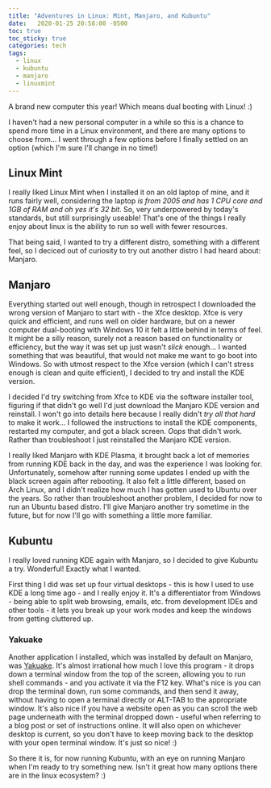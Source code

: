 ```yaml
---
title: "Adventures in Linux: Mint, Manjaro, and Kubuntu"
date:   2020-01-25 20:58:00 -0500
toc: true
toc_sticky: true
categories: tech
tags:
  - linux
  - kubuntu
  - manjaro
  - linuxmint
---
```


A brand new computer this year!  Which means dual booting with Linux! :)

I haven't had a new personal computer in a while so this is a chance to spend more time in a Linux environment, and there are many options to choose from... I went through a few options before I finally settled on an option (which I'm sure I'll change in no time!)

## Linux Mint

I really liked Linux Mint when I installed it on an old laptop of mine, and it runs fairly well, considering the laptop *is from 2005 and has 1 CPU core and 1GB of RAM and oh yes it's 32 bit*.  So, very underpowered by today's standards, but still surprisingly useable!  That's one of the things I really enjoy about linux is the ability to run so well with fewer resources.

That being said, I wanted to try a different distro, something with a different feel, so I deciced out of curiosity to try out another distro I had heard about: Manjaro.

## Manjaro 

Everything started out well enough, though in retrospect I downloaded the wrong version of Manjaro to start with - the Xfce desktop.  Xfce is very quick and efficient, and runs well on older hardware, but on a newer computer dual-booting with Windows 10 it felt a little behind in terms of feel.  It might be a silly reason, surely not a reason based on functionality or efficiency, but the way it was set up just wasn't _slick_ enough... I wanted something that was beautiful, that would not make me want to go boot into Windows.  So with utmost respect to the Xfce version (which I can't stress enough is clean and quite efficient), I decided to try and install the KDE version.

I decided I'd try switching from Xfce to KDE via the software installer tool, figuring if that didn't go well I'd just download the Manjaro KDE version and reinstall.  I won't go into details here because I really didn't _try all that hard_ to make it work... I followed the instructions to install the KDE components, restarted my computer, and got a black screen.  *Oops* that didn't work.  Rather than troubleshoot I just reinstalled the Manjaro KDE version.

I really liked Manjaro with KDE Plasma, it brought back a lot of memories from running KDE back in the day, and was the experience I was looking for.  Unfortunately, somehow after running some updates I ended up with the black screen again after rebooting.  It also felt a little different, based on Arch Linux, and I didn't realize how much I has gotten used to Ubuntu over the years.  So rather than troubleshoot another problem, I decided for now to run an Ubuntu based distro.  I'll give Manjaro another try sometime in the future, but for now I'll go with something a little more familiar.

## Kubuntu

I really loved running KDE again with Manjaro, so I decided to give Kubuntu a try.  Wonderful!  Exactly what I wanted.

First thing I did was set up four virtual desktops - this is how I used to use KDE a long time ago - and I really enjoy it.  It's a differentiator from Windows - being able to split web browsing, emails, etc. from development IDEs and other tools - it lets you break up your work modes and keep the windows from getting cluttered up.

### Yakuake

Another application I installed, which was installed by default on Manjaro, was [Yakuake][Yakuake].  It's almost irrational how much I love this program - it drops down a terminal window from the top of the screen, allowing you to run shell commands - and you activate it via the F12 key.  What's nice is you can drop the terminal down, run some commands, and then send it away, without having to open a terminal directly or ALT-TAB to the appropriate window.  It's also nice if you have a website open as you can scroll the web page underneath with the terminal dropped down - useful when referring to a blog post or set of instructions online.  It will also open on whichever desktop is current, so you don't have to keep moving back to the desktop with your open terminal window.  It's just so nice! :)

So there it is, for now running Kubuntu, with an eye on running Manjaro when I'm ready to try something new.  Isn't it great how many options there are in the linux ecosystem? :)

[Yakuake]: http://yakuake.kde.org/
